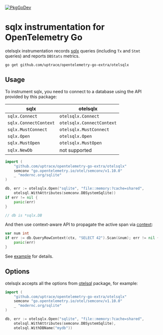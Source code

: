 [![PkgGoDev](https://pkg.go.dev/badge/github.com/uptrace/opentelemetry-go-extra/otelsql)](https://pkg.go.dev/github.com/uptrace/opentelemetry-go-extra/otelsqlx)

# sqlx instrumentation for OpenTelemetry Go

otelsqlx instrumentation records [sqlx](https://github.com/jmoiron/sqlx) queries (including `Tx` and
`Stmt` queries) and reports `DBStats` metrics.

```shell
go get github.com/uptrace/opentelemetry-go-extra/otelsqlx
```

## Usage

To instrument sqlx, you need to connect to a database using the API provided by this package:

| sqlx                  | otelsqlx                  |
| --------------------- | ------------------------- |
| `sqlx.Connect`        | `otelsqlx.Connect`        |
| `sqlx.ConnectContext` | `otelsqlx.ConnectContext` |
| `sqlx.MustConnect`    | `otelsqlx.MustConnect`    |
| `sqlx.Open`           | `otelsqlx.Open`           |
| `sqlx.MustOpen`       | `otelsqlx.MustOpen`       |
| `sqlx.NewDb`          | not supported             |

```go
import (
    "github.com/uptrace/opentelemetry-go-extra/otelsqlx"
    semconv "go.opentelemetry.io/otel/semconv/v1.10.0"
    _ "modernc.org/sqlite"
)

db, err := otelsqlx.Open("sqlite", "file::memory:?cache=shared",
	otelsql.WithAttributes(semconv.DBSystemSqlite))
if err != nil {
	panic(err)
}

// db is *sqlx.DB
```

And then use context-aware API to propagate the active span via
[context](https://uptrace.dev/opentelemetry/go-tracing.html#context):

```go
var num int
if err := db.QueryRowContext(ctx, "SELECT 42").Scan(&num); err != nil {
	panic(err)
}
```

See [example](/example/) for details.

## Options

otelsqlx accepts all the options from
[otelsql](https://github.com/uptrace/opentelemetry-go-extra/tree/main/otelsql) package, for example:

```go
import (
    "github.com/uptrace/opentelemetry-go-extra/otelsqlx"
    semconv "go.opentelemetry.io/otel/semconv/v1.10.0"
    _ "modernc.org/sqlite"
)

db, err := otelsqlx.Open("sqlite", "file::memory:?cache=shared",
	otelsql.WithAttributes(semconv.DBSystemSqlite),
	otelsql.WithDBName("mydb"))
```
